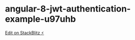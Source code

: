 # angular-8-jwt-authentication-example-u97uhb

[Edit on StackBlitz ⚡️](https://stackblitz.com/edit/angular-8-jwt-authentication-example-u97uhb)